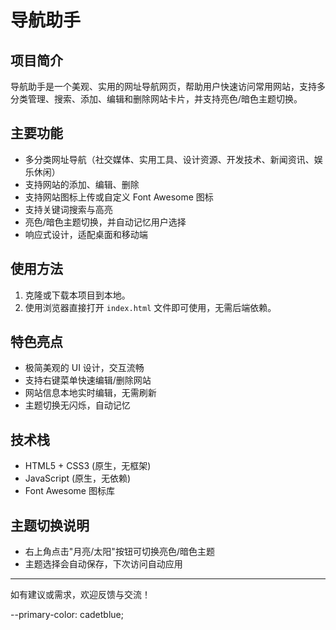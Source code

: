 # 导航助手

## 项目简介

导航助手是一个美观、实用的网址导航网页，帮助用户快速访问常用网站，支持多分类管理、搜索、添加、编辑和删除网站卡片，并支持亮色/暗色主题切换。

## 主要功能
- 多分类网址导航（社交媒体、实用工具、设计资源、开发技术、新闻资讯、娱乐休闲）
- 支持网站的添加、编辑、删除
- 支持网站图标上传或自定义 Font Awesome 图标
- 支持关键词搜索与高亮
- 亮色/暗色主题切换，并自动记忆用户选择
- 响应式设计，适配桌面和移动端

## 使用方法
1. 克隆或下载本项目到本地。
2. 使用浏览器直接打开 `index.html` 文件即可使用，无需后端依赖。

## 特色亮点
- 极简美观的 UI 设计，交互流畅
- 支持右键菜单快速编辑/删除网站
- 网站信息本地实时编辑，无需刷新
- 主题切换无闪烁，自动记忆

## 技术栈
- HTML5 + CSS3 (原生，无框架)
- JavaScript (原生，无依赖)
- Font Awesome 图标库

## 主题切换说明
- 右上角点击"月亮/太阳"按钮可切换亮色/暗色主题
- 主题选择会自动保存，下次访问自动应用

---

如有建议或需求，欢迎反馈与交流！ 

--primary-color: cadetblue;